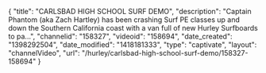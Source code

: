 {
    "title": "CARLSBAD HIGH SCHOOL SURF DEMO",
    "description": "Captain Phantom (aka Zach Hartley) has been crashing Surf PE classes up and down the Southern California coast with a van full of new Hurley Surfboards to pa...",
    "channelid": "158327",
    "videoid": "158694",
    "date_created": "1398292504",
    "date_modified": "1418181333",
    "type": "captivate",
    "layout": "channelVideo",
    "url": "\/hurley\/carlsbad-high-school-surf-demo\/158327-158694"
}